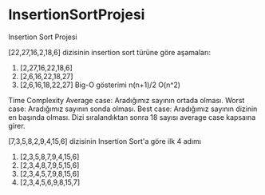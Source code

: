# InsertionSortProjesi
Insertion Sort Projesi

[22,27,16,2,18,6] dizisinin insertion sort türüne göre aşamaları:
1. [2,27,16,22,18,6]
2. [2,6,16,22,18,27]
3. [2,6,16,18,22,27]
Big-O gösterimi
n(n+1)/2 O(n^2)

Time Complexity
Average case: Aradığımız sayının ortada olması.
Worst case: Aradığımız sayının sonda olması.
Best case: Aradığımız sayının dizinin en başında olması.
Dizi sıralandıktan sonra 18 sayısı average case kapsaına girer.

[7,3,5,8,2,9,4,15,6] dizisinin Insertion Sort'a göre ilk 4 adımı
1. [2,3,5,8,7,9,4,15,6]
2. [2,3,4,8,7,9,5,15,6]
3. [2,3,4,5,7,9,8,15,6]
4. [2,3,4,5,6,9,8,15,7]

